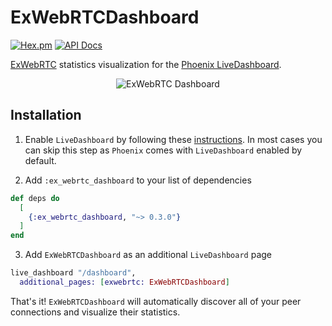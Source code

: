 # ExWebRTCDashboard

[![Hex.pm](https://img.shields.io/hexpm/v/ex_webrtc_dashboard.svg)](https://hex.pm/packages/ex_webrtc_dashboard)
[![API Docs](https://img.shields.io/badge/api-docs-yellow.svg?style=flat)](https://hexdocs.pm/ex_webrtc_dashboard)

[ExWebRTC](https://github.com/elixir-webrtc/ex_webrtc) statistics visualization for the [Phoenix LiveDashboard](https://github.com/phoenixframework/phoenix_live_dashboard).

<p align="center">
  <img src="https://raw.githubusercontent.com/elixir-webrtc/ex_webrtc_dashboard/1958992207fb6badffe386c8eb4ecad288acf981/dashboard.gif" alt="ExWebRTC Dashboard" />
</p>

## Installation

1. Enable `LiveDashboard` by following these [instructions](https://github.com/phoenixframework/phoenix_live_dashboard?tab=readme-ov-file#installation).
In most cases you can skip this step as `Phoenix` comes with `LiveDashboard` enabled by default.

2. Add `:ex_webrtc_dashboard` to your list of dependencies

```elixir
def deps do
  [
    {:ex_webrtc_dashboard, "~> 0.3.0"}
  ]
end
```

3. Add `ExWebRTCDashboard` as an additional `LiveDashboard` page

```elixir
live_dashboard "/dashboard",
  additional_pages: [exwebrtc: ExWebRTCDashboard]
```

That's it!
`ExWebRTCDashboard` will automatically discover all of your peer connections and visualize their statistics.
